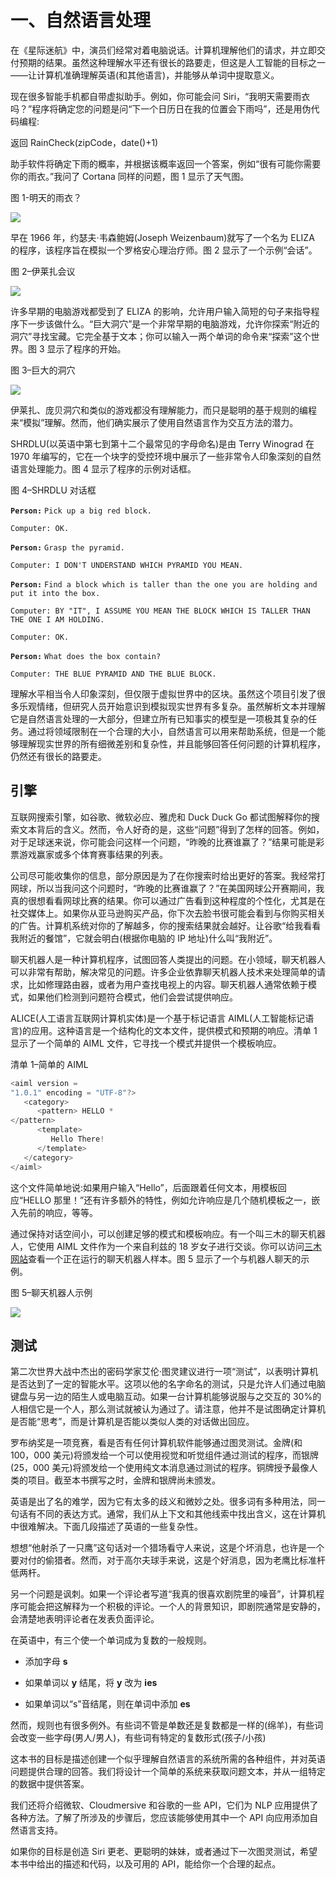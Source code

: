 # 一、自然语言处理

在《星际迷航》中，演员们经常对着电脑说话。计算机理解他们的请求，并立即交付预期的结果。虽然这种理解水平还有很长的路要走，但这是人工智能的目标之一——让计算机准确理解英语(和其他语言)，并能够从单词中提取意义。

现在很多智能手机都自带虚拟助手。例如，你可能会问 Siri，“我明天需要雨衣吗？”程序将确定您的问题是问“下一个日历日在我的位置会下雨吗”，还是用伪代码编程:

返回 RainCheck(zipCode，date()+1)

助手软件将确定下雨的概率，并根据该概率返回一个答案，例如“很有可能你需要你的雨衣。”我问了 Cortana 同样的问题，图 1 显示了天气图。

图 1-明天的雨衣？

![](img/image001.png)

早在 1966 年，约瑟夫·韦森鲍姆(Joseph Weizenbaum)就写了一个名为 ELIZA 的程序，该程序旨在模拟一个罗格安心理治疗师。图 2 显示了一个示例“会话”。

图 2–伊莱扎会议

![](img/image002.jpg)

许多早期的电脑游戏都受到了 ELIZA 的影响，允许用户输入简短的句子来指导程序下一步该做什么。“巨大洞穴”是一个非常早期的电脑游戏，允许你探索“附近的洞穴”寻找宝藏。它完全基于文本；你可以输入一两个单词的命令来“探索”这个世界。图 3 显示了程序的开始。

图 3–巨大的洞穴

![](img/image003.jpg)

伊莱扎、庞贝洞穴和类似的游戏都没有理解能力，而只是聪明的基于规则的编程来“模拟”理解。然而，他们确实展示了使用自然语言作为交互方法的潜力。

SHRDLU(以英语中第七到第十二个最常见的字母命名)是由 Terry Winograd 在 1970 年编写的，它在一个块字的受控环境中展示了一些非常令人印象深刻的自然语言处理能力。图 4 显示了程序的示例对话框。

图 4–SHRDLU 对话框

**`Person:`** `Pick up a big red block.`

`Computer: OK.`

**`Person:`** `Grasp the pyramid.`

`Computer: I DON'T UNDERSTAND WHICH PYRAMID YOU MEAN.`

**`Person:`** `Find a block which is taller than the one you are holding and put it into the box.`

`Computer: BY "IT", I ASSUME YOU MEAN THE BLOCK WHICH IS TALLER THAN THE ONE I AM HOLDING.`

`Computer: OK.`

**`Person:`** `What does the box contain?`

`Computer: THE BLUE PYRAMID AND THE BLUE BLOCK.`

理解水平相当令人印象深刻，但仅限于虚拟世界中的区块。虽然这个项目引发了很多乐观情绪，但研究人员开始意识到模拟现实世界有多复杂。虽然解析文本并理解它是自然语言处理的一大部分，但建立所有已知事实的模型是一项极其复杂的任务。通过将领域限制在一个合理的大小，自然语言可以用来帮助系统，但是一个能够理解现实世界的所有细微差别和复杂性，并且能够回答任何问题的计算机程序，仍然还有很长的路要走。

## 引擎

互联网搜索引擎，如谷歌、微软必应、雅虎和 Duck Duck Go 都试图解释你的搜索文本背后的含义。然而，令人好奇的是，这些“问题”得到了怎样的回答。例如，对于足球迷来说，你可能会问这样一个问题，“昨晚的比赛谁赢了？”结果可能是彩票游戏赢家或多个体育赛事结果的列表。

公司尽可能收集你的信息，部分原因是为了在你搜索时给出更好的答案。我经常打网球，所以当我问这个问题时，“昨晚的比赛谁赢了？”在美国网球公开赛期间，我真的很想看看网球比赛的结果。你可以通过广告看到这种程度的个性化，尤其是在社交媒体上。如果你从亚马逊购买产品，你下次去脸书很可能会看到与你购买相关的广告。计算机系统对你的了解越多，你的搜索结果就会越好。让谷歌“给我看看我附近的餐馆”，它就会明白(根据你电脑的 IP 地址)什么叫“我附近”。

聊天机器人是一种计算机程序，试图回答人类提出的问题。在小领域，聊天机器人可以非常有帮助，解决常见的问题。许多企业依靠聊天机器人技术来处理简单的请求，比如修理路由器，或者为用户查找电视上的内容。聊天机器人通常依赖于模式，如果他们检测到问题符合模式，他们会尝试提供响应。

ALICE(人工语言互联网计算机实体)是一个基于标记语言 AIML(人工智能标记语言)的应用。这种语言是一个结构化的文本文件，提供模式和预期的响应。清单 1 显示了一个简单的 AIML 文件，它寻找一个模式并提供一个模板响应。

清单 1–简单的 AIML

```cs
<aiml version =
"1.0.1" encoding = "UTF-8"?>
   <category>
      <pattern> HELLO *
</pattern>
      <template>
         Hello There!
      </template>
   </category>
</aiml>

```

这个文件简单地说:如果用户输入“Hello”，后面跟着任何文本，用模板回应“HELLO 那里！”还有许多额外的特性，例如允许响应是几个随机模板之一，嵌入先前的响应，等等。

通过保持对话空间小，可以创建足够的模式和模板响应。有一个叫三木的聊天机器人，它使用 AIML 文件作为一个来自利兹的 18 岁女子进行交谈。你可以访问[三木网站](https://www.pandorabots.com/mitsuku/)查看一个正在运行的聊天机器人样本。图 5 显示了一个与机器人聊天的示例。

图 5–聊天机器人示例

![](img/image004.jpg)

## 测试

第二次世界大战中杰出的密码学家艾伦·图灵建议进行一项“测试”，以表明计算机是否达到了一定的智能水平。这项以他的名字命名的测试，只是允许人们通过电脑键盘与另一边的陌生人或电脑互动。如果一台计算机能够说服与之交互的 30%的人相信它是一个人，那么测试就被认为通过了。请注意，他并不是试图确定计算机是否能“思考”，而是计算机是否能以类似人类的对话做出回应。

罗布纳奖是一项竞赛，看是否有任何计算机软件能够通过图灵测试。金牌(和 100，000 美元)将颁发给一个可以使用视觉和听觉组件通过测试的程序，而银牌(25，000 美元)将颁发给一个使用纯文本消息通过测试的程序。铜牌授予最像人类的项目。截至本书撰写之时，金牌和银牌尚未颁发。

英语是出了名的难学，因为它有太多的歧义和微妙之处。很多词有多种用法，同一句话有不同的表达方式。通常，我们从上下文和其他线索中找出含义，这在计算机中很难解决。下面几段描述了英语的一些复杂性。

想想“他射杀了一只鹰”这句话对一个猎场看守人来说，这是个坏消息，也许是一个要对付的偷猎者。然而，对于高尔夫球手来说，这是个好消息，因为老鹰比标准杆低两杆。

另一个问题是讽刺。如果一个评论者写道“我真的很喜欢剧院里的噪音”，计算机程序可能会把这解释为一个积极的评论。一个人的背景知识，即剧院通常是安静的，会清楚地表明评论者在发表负面评论。

在英语中，有三个使一个单词成为复数的一般规则。

*   添加字母 **s**

*   如果单词以 **y** 结尾，将 **y** 改为 **ies**

*   如果单词以“s”音结尾，则在单词中添加 **es**

然而，规则也有很多例外。有些词不管是单数还是复数都是一样的(绵羊)，有些词会改变一些字母(男人/男人)，有些词有特定的复数形式(孩子/小孩)

这本书的目标是描述创建一个似乎理解自然语言的系统所需的各种组件，并对英语问题提供合理的回答。我们将设计一个简单的系统来获取问题文本，并从一组特定的数据中提供答案。

我们还将介绍微软、Cloudmersive 和谷歌的一些 API，它们为 NLP 应用提供了各种方法。了解了所涉及的步骤后，您应该能够使用其中一个 API 向应用添加自然语言支持。

如果你的目标是创造 Siri 更老、更聪明的妹妹，或者通过下一次图灵测试，希望本书中给出的描述和代码，以及可用的 API，能给你一个合理的起点。